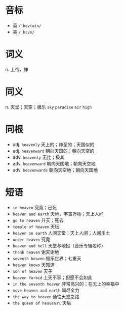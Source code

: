 # 音标

- 英 `/'hev(ə)n/`
- 美 `/'hɛvn/`

# 词义

n. 上帝，神


# 同义

n. 天堂；天空；极乐
`sky` `paradise` `air` `high`

# 同根

- adj. `heavenly` 天上的；神圣的；天国似的
- adj. `heavenward` 朝向天国的；朝向天空的
- adv. `heavenly` 无比；极其
- adv. `heavenward` 朝向天国地；朝向天空地
- adv. `heavenwards` 朝向天空地；朝向天国地

# 短语

- `in heaven` 究竟；已死
- `heaven and earth` 天地，宇宙万物；天上人间
- `go to heaven` 升天；死去
- `temple of heaven` 天坛
- `heaven on earth` 人间天堂；天上人间；人间乐土
- `under heaven` 究竟
- `heaven and hell` 天堂与地狱（音乐专辑名称）
- `thank heaven` 谢天谢地
- `seventh heaven` 极乐世界；七重天
- `heaven knows` 天知道
- `son of heaven` 天子
- `heaven forbid` 上天不容；但愿不会如此
- `in the seventh heaven` 非常高兴的；在无上的幸福中
- `move heaven and earth` 竭尽全力
- `the way to heaven` 通往天堂之路
- `the queen of heaven` n. 天后

